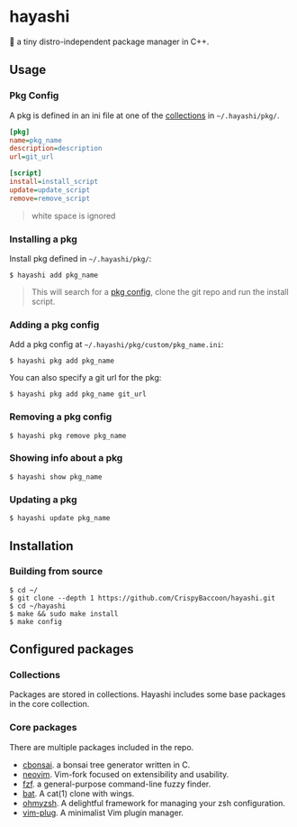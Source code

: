 # hayashi

:seedling: a tiny distro-independent package manager in C++.

## Usage

### Pkg Config

A pkg is defined in an ini file at one of the [collections](#collections) in `~/.hayashi/pkg/`.

```ini
[pkg]
name=pkg_name
description=description
url=git_url

[script]
install=install_script
update=update_script
remove=remove_script
```

> white space is ignored

### Installing a pkg

Install pkg defined in `~/.hayashi/pkg/`:

    $ hayashi add pkg_name

> This will search for a [pkg config](#pkg-config), clone the git repo and run the install script.

### Adding a pkg config

Add a pkg config at `~/.hayashi/pkg/custom/pkg_name.ini`:

    $ hayashi pkg add pkg_name

You can also specify a git url for the pkg:

    $ hayashi pkg add pkg_name git_url

### Removing a pkg config

    $ hayashi pkg remove pkg_name

### Showing info about a pkg

	$ hayashi show pkg_name

### Updating a pkg

    $ hayashi update pkg_name

## Installation

### Building from source

	$ cd ~/
    $ git clone --depth 1 https://github.com/CrispyBaccoon/hayashi.git
    $ cd ~/hayashi
    $ make && sudo make install
    $ make config

## Configured packages

### Collections

Packages are stored in collections. Hayashi includes some base packages in the core collection.

### Core packages

There are multiple packages included in the repo.
- [cbonsai](https://gitlab.com/jallbrit/cbonsai). a bonsai tree generator written in C.
- [neovim](https://github.com/neovim/neovim). Vim-fork focused on extensibility and usability.
- [fzf](https://github.com/junegunn/fzf). a general-purpose command-line fuzzy finder.
- [bat](https://github.com/sharkdp/bat). A cat(1) clone with wings.
- [ohmyzsh](https://github.com/ohmyzsh/ohmyzsh). A delightful framework for managing your zsh configuration.
- [vim-plug](https://github.com/junegunn/vim-plug). A minimalist Vim plugin manager.

